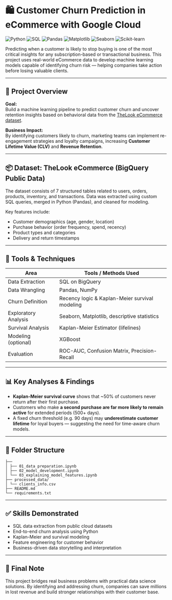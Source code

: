 # 🛍️ Customer Churn Prediction in eCommerce with Google Cloud
![Python](https://img.shields.io/badge/Python-3.11-blue?logo=python&logoColor=white)
![SQL](https://img.shields.io/badge/SQL-BigQuery-blue?logo=googlecloud&logoColor=white)
![Pandas](https://img.shields.io/badge/Pandas-Data_Analysis-black?logo=pandas)
![Matplotlib](https://img.shields.io/badge/Matplotlib-Visualizations-orange?logo=matplotlib)
![Seaborn](https://img.shields.io/badge/Seaborn-EDA-blue?logo=seaborn)
![Scikit-learn](https://img.shields.io/badge/Scikit--Learn-ML-yellowgreen?logo=scikit-learn)

Predicting when a customer is likely to stop buying is one of the most critical insights for any subscription-based or transactional business. This project uses real-world eCommerce data to develop machine learning models capable of identifying churn risk — helping companies take action before losing valuable clients.

---

## 🚀 Project Overview

**Goal:**  
Build a machine learning pipeline to predict customer churn and uncover retention insights based on behavioral data from the [TheLook eCommerce dataset](https://console.cloud.google.com/marketplace/product/bigquery-public-data/thelook-ecommerce).

**Business Impact:**  
By identifying customers likely to churn, marketing teams can implement re-engagement strategies and loyalty campaigns, increasing **Customer Lifetime Value (CLV)** and **Revenue Retention**.

---

## 📦 Dataset: TheLook eCommerce (BigQuery Public Data)

The dataset consists of 7 structured tables related to users, orders, products, inventory, and transactions. Data was extracted using custom SQL queries, merged in Python (Pandas), and cleaned for modeling.

Key features include:
- Customer demographics (age, gender, location)
- Purchase behavior (order frequency, spend, recency)
- Product types and categories
- Delivery and return timestamps

---

## 🔧 Tools & Techniques

| Area               | Tools / Methods Used                                      |
|--------------------|-----------------------------------------------------------|
| Data Extraction    | SQL on BigQuery                                           |
| Data Wrangling     | Pandas, NumPy                                             |
| Churn Definition   | Recency logic & Kaplan-Meier survival modeling            |
| Exploratory Analysis | Seaborn, Matplotlib, descriptive statistics              |
| Survival Analysis  | Kaplan-Meier Estimator (lifelines)                       |
| Modeling (optional) | XGBoost                                                  |
| Evaluation         | ROC-AUC, Confusion Matrix, Precision-Recall              |

---

## 📊 Key Analyses & Findings

- **Kaplan-Meier survival curve** shows that ~50% of customers never return after their first purchase.
- Customers who make **a second purchase are far more likely to remain active** for extended periods (500+ days).
- A fixed churn threshold (e.g. 90 days) may **underestimate customer lifetime** for loyal buyers — suggesting the need for time-aware churn models.

---

## 📁 Folder Structure

```
├──
│ ├── 01_data preparation.ipynb
│ ├── 02_model_development.ipynb
│ └── 03_explaining_model_features.ipynb
├── processed_data/
│ └── clients_info.csv
├── README.md
└── requirements.txt
```

---

## ✅ Skills Demonstrated

- SQL data extraction from public cloud datasets  
- End-to-end churn analysis using Python  
- Kaplan-Meier and survival modeling  
- Feature engineering for customer behavior  
- Business-driven data storytelling and interpretation

---

## 📌 Final Note

This project bridges real business problems with practical data science solutions. By identifying and addressing churn, companies can save millions in lost revenue and build stronger relationships with their customer base.
